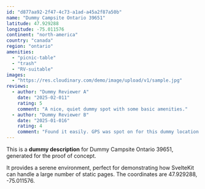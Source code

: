 ```yaml
---
id: "d877aa92-2f47-4c73-a1ad-a45a2f87a50b"
name: "Dummy Campsite Ontario 39651"
latitude: 47.929288
longitude: -75.011576
continent: "north-america"
country: "canada"
region: "ontario"
amenities:
  - "picnic-table"
  - "trash"
  - "RV-suitable"
images:
  - "https://res.cloudinary.com/demo/image/upload/v1/sample.jpg"
reviews:
  - author: "Dummy Reviewer A"
    date: "2025-02-011"
    rating: 5
    comment: "A nice, quiet dummy spot with some basic amenities."
  - author: "Dummy Reviewer B"
    date: "2025-01-016"
    rating: 4
    comment: "Found it easily. GPS was spot on for this dummy location."
---
```


This is a **dummy description** for Dummy Campsite Ontario 39651, generated for the proof of concept.

It provides a serene environment, perfect for demonstrating how SvelteKit can handle a large number of static pages. The coordinates are 47.929288, -75.011576.
